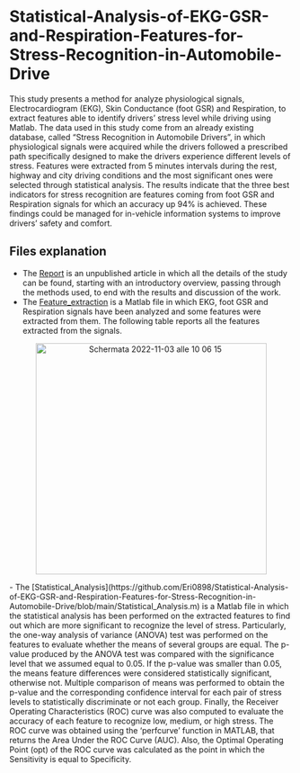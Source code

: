 # Statistical-Analysis-of-EKG-GSR-and-Respiration-Features-for-Stress-Recognition-in-Automobile-Drive

This study presents a method for analyze physiological signals, Electrocardiogram (EKG), Skin Conductance (foot GSR) and Respiration, to extract features able to identify drivers’ stress level while driving using Matlab. The data used in this study come from an already existing database, called “Stress Recognition in Automobile Drivers”, in which physiological signals were acquired while the drivers followed a prescribed path specifically designed to make the drivers experience different levels of stress. Features were extracted from 5 minutes intervals during the rest, highway and city driving conditions and the most significant ones were selected through statistical analysis. The results indicate that the three best indicators for stress recognition are features coming from foot GSR and Respiration signals for which an accuracy up 94% is achieved. These findings could be managed for in-vehicle information systems to improve drivers’ safety and comfort.

## Files explanation
- The [Report](https://github.com/Eri0898/Statistical-Analysis-of-EKG-GSR-and-Respiration-Features-for-Stress-Recognition-in-Automobile-Drive/blob/main/Report.pdf) is an unpublished article in which all the details of the study can be found, starting with an introductory overview, passing through the methods used, to end with the results and discussion of the work.
- The [Feature_extraction](https://github.com/Eri0898/Statistical-Analysis-of-EKG-GSR-and-Respiration-Features-for-Stress-Recognition-in-Automobile-Drive/blob/main/Feature_extraction.m) is a Matlab file in which EKG, foot GSR and Respiration signals have been analyzed and some features were extracted from them. The following table reports all the features extracted from the signals. 
<p align="center">
<img width="411" alt="Schermata 2022-11-03 alle 10 06 15" src="https://user-images.githubusercontent.com/111573018/199682973-0ffd13a7-87bc-492e-a9f8-c3c791b96184.png">
</p>
- The [Statistical_Analysis](https://github.com/Eri0898/Statistical-Analysis-of-EKG-GSR-and-Respiration-Features-for-Stress-Recognition-in-Automobile-Drive/blob/main/Statistical_Analysis.m) is a Matlab file in which the statistical analysis has been performed on the extracted features to find out which are more significant to recognize the level of stress. Particularly, the one-way analysis of variance (ANOVA) test was performed on the features to evaluate whether the means of several groups are equal. The p-value produced by the ANOVA test was compared with the significance level that we assumed equal to 0.05. If the p-value was smaller than 0.05, the means feature differences were considered statistically significant, otherwise not. Multiple comparison of means was performed to obtain the p-value and the corresponding confidence interval for each pair of stress levels to statistically discriminate or not each group. Finally, the Receiver Operating Characteristics (ROC) curve was also computed to evaluate the accuracy of each feature to recognize low, medium, or high stress. The ROC curve was obtained using the ‘perfcurve’ function in MATLAB, that returns the Area Under the ROC Curve (AUC). Also, the Optimal Operating Point (opt) of the ROC curve was calculated as the point in which the Sensitivity is equal to Specificity.
